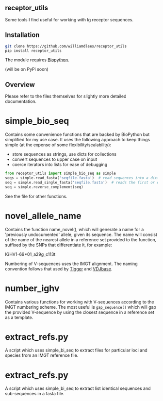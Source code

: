 ## receptor_utils

Some tools I find useful for working with Ig receptor sequences.

## Installation

```bash
git clone https://github.com/williamdlees/receptor_utils
pip install receptor_utils
```

The module requires [Biopython](https://biopython.org).

(will be on PyPi soon)

## Overview

Please refer to the files themselves for slightly more detailed documentation.

# simple_bio_seq 

Contains some convenience functions that are backed by BioPython but simplified for 
my use case. It uses the following approach to keep things simple
(at the expense of some flexibility/scalability):

- store sequences as strings, use dicts for collections
- convert sequences to upper case on input
- coerce iterators into lists for ease of debugging


```python
from receptor_utils import simple_bio_seq as simple
seqs = simple.read_fasta('seqfile.fasta')  # read sequences into a dict with names as keys
seq = simple.read_single_fasta('seqfile.fasta')  # reads the first or only sequence into a string
seq = simple.reverse_complement(seq)
```
See the file for other functions.

# novel_allele_name

Contains the function name_novel(), which will generate a name for a 'previously undocumented'
allele, given its sequence. The name will consist of the name of the nearest allele in a 
reference set provided to the function, suffixed by the SNPs that differentiate it,
for example:

IGHV1-69*01_a29g_c113t

Numbering of V-sequences uses the IMGT alignment. The naming convention follows that used by
[Tigger](https://tigger.readthedocs.io/en/stable/) and 
[VDJbase](https://vdjbase.org).

# number_ighv

Contains various functions for working with  V-sequences according to the IMGT numbering scheme.
The most useful is ```gap_sequence()``` which will gap the provided V-sequence by using the closest sequence in a reference
set as a template.

# extract_refs.py
A script which uses simple_bi_seq to extract 
files for particular loci and species from an IMGT reference file. 

# extract_refs.py
A script which uses simple_bi_seq to extract 
list identical sequences and sub-sequences in a fasta file.














